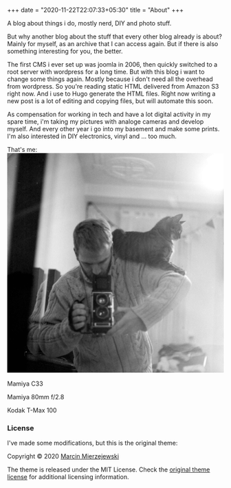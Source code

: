 +++
date = "2020-11-22T22:07:33+05:30"
title = "About"
+++

A blog about things i do, mostly nerd, DIY and photo stuff.
<!--more-->
But why another blog about the stuff that every other blog already is about?
Mainly for myself, as an archive that I can access again.
But if there is also something interesting for you, the better.

The first CMS i ever set up was joomla in 2006, then quickly switched to a root server with wordpress for a long time.
But with this blog i want to change some things again. Mostly because i don't need all the overhead from wordpress. So you're reading static HTML delivered from Amazon S3 right now. And i use to Hugo generate the HTML files. Right now writing a new post is a lot of editing and copying files, but will automate this soon.

As compensation for working in tech and have a lot digital activity in my spare time, i'm taking my pictures with analoge cameras and develop myself. And every other year i go into my basement and make some prints.
I'm also interested in DIY electronics, vinyl and ... too much.

That's me:
![Selfie with cat](selfie-with-cat.jpg)


Mamiya C33

Mamiya 80mm f/2.8

Kodak T-Max 100


### License
I've made some modifications, but this is the original theme:

Copyright © 2020 [Marcin Mierzejewski](https://mrmierzejewski.com/)

The theme is released under the MIT License. Check the [original theme license](https://github.com/panr/hugo-theme-terminal/blob/master/LICENSE.md) for additional licensing information.
